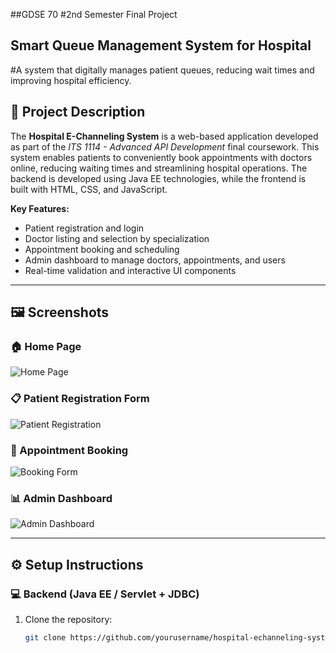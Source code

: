 ##GDSE 70
#2nd Semester Final Project 

## Smart Queue Management System for Hospital
#A system that digitally manages patient queues, reducing wait times and improving hospital efficiency.

## 📌 Project Description

The **Hospital E-Channeling System** is a web-based application developed as part of the *ITS 1114 - Advanced API Development* final coursework. This system enables patients to conveniently book appointments with doctors online, reducing waiting times and streamlining hospital operations. The backend is developed using Java EE technologies, while the frontend is built with HTML, CSS, and JavaScript.

**Key Features:**
- Patient registration and login  
- Doctor listing and selection by specialization  
- Appointment booking and scheduling  
- Admin dashboard to manage doctors, appointments, and users  
- Real-time validation and interactive UI components

---

## 🖼️ Screenshots

### 🏠 Home Page  
![Home Page](screenshots/home.png)

### 📋 Patient Registration Form  
![Patient Registration](screenshots/patient-registration.png)

### 📅 Appointment Booking  
![Booking Form](screenshots/appointment-booking.png)

### 📊 Admin Dashboard  
![Admin Dashboard](screenshots/admin-dashboard.png)

---

## ⚙️ Setup Instructions

### 💻 Backend (Java EE / Servlet + JDBC)

1. Clone the repository:
   ```bash
   git clone https://github.com/yourusername/hospital-echanneling-system.git


